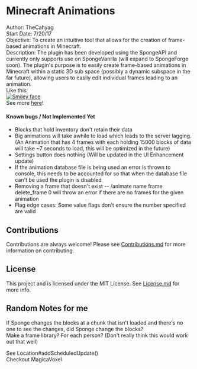 # Minecraft Animations
Author: TheCahyag  
Start Date: 7/20/17  
Objective: To create an intuitive tool that allows for the creation of frame-based animations in Minecraft.  
Description: The plugin has been developed using the SpongeAPI and currently only supports use on SpongeVanilla (will expand to SpongeForge soon). The plugin's
purpose is to easily create frame-based animations in Minecraft within a static 3D sub
space (possibly a dynamic subspace in the far future), allowing users to easily edit individual frames leading to an animation.  
Like this:  
<a href="https://media.giphy.com/media/3oFzm2IvnWvpGMYfh6/giphy.gif"><img src="https://media.giphy.com/media/3oFzm2IvnWvpGMYfh6/giphy.gif" title="Smiley face" /></a>  
See more [here](https://github.com/TheCahyag/MinecraftAnimation/blob/sponge-api/7/EXAMPLES.md)!

#### Known bugs / Not Implemented Yet
* Blocks that hold inventory don't retain their data
* Big animations will take awhile to load which leads to the server lagging. (An Animation that has 4 frames with each holding 15000 blocks of data will take ~7 seconds to load, this will be optimized in the future)
* Settings button does nothing (Will be updated in the UI Enhancement update)
* If the animation database file is being used an error is thrown to console, this needs to be accounted for so that when the database file can't be used the plugin is disabled
* Removing a frame that doesn't exist -- /animate name frame delete_frame 0 will throw an error if there are no frames for the given animation
* Flag edge cases: Some value flags don't ensure the number specified are valid

## Contributions
Contributions are always welcome! Please see [Contributions.md](https://github.com/TheCahyag/MinecraftAnimation/blob/sponge-api/7/CONTRIBUTIONS.md) for more information on contributing.

## License
This project and is licensed under the MIT License. See [License.md](https://github.com/TheCahyag/MinecraftAnimation/blob/sponge-api/7/LICENSE) for more info.

## Random Notes for me
If Sponge changes the blocks at a chunk that isn't loaded and there's no one to see the changes, 
did Sponge change the blocks?  
Make a frame library? For each person? (Don't really think this would work out that well)

See Location#addScheduledUpdate()  
Checkout MagicaVoxel
